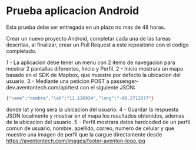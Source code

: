 # Prueba aplicacion Android

Esta prueba debe ser entregada en un plazo no mas de 48 horas.

Crear un nuevo proyecto Android, completar cada una de las tareas descritas, al finalizar, crear un Pull Request a este repositorio con el codigo completado.

1 - La aplicacion debe tener un menu con 2 items de navegacion para mostrar 2 pantallas diferentes, Inicio y Perfil.
2 - Inicio mostrara un mapa basado en el SDK de Mapbox, que muestre por defecto la ubicacion del usuario.
3 - Mediante una peticion POST a passenger-dev.aventontech.com/api/test con el siguiente JSON:
```sh
{"name":"nombre","lat":"12.126934","long":"-86.2712677"}
```
donde lat y long sera la ubicacion del usuario.
4 - Guardar la respuesta JSON localmente y mostrar en el mapa los resultados obtenidos, ademas de la ubicacion del usuario.
5 - Perfil mostrara datos hardcoded de un perfil comun de usuario, nombre, apellido, correo, numero de celular y que muestre una imagen de perfil que la cargue directamente desde https://aventontech.com/images/footer-aventon-logo.jpg
